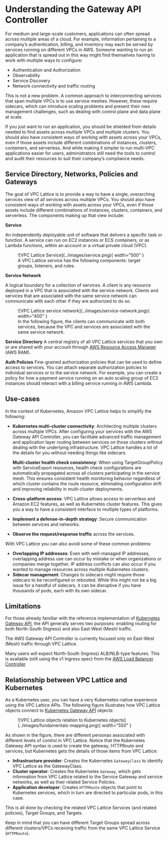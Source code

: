 # Understanding the Gateway API Controller

For medium and large-scale customers, applications can often spread across multiple areas of a cloud.
For example, information pertaining to a company’s authentication, billing, and inventory may each be served by services running on different VPCs in AWS.
Someone wanting to run an application that is spread out in this way might find themselves having to work with multiple ways to configure:

- Authentication and Authorization
- Observability
- Service Discovery
- Network connectivity and traffic routing

This is not a new problem.
A common approach to interconnecting services that span multiple VPCs is to use service meshes. However, these require sidecars, which can introduce scaling problems and present their own management challenges, such as dealing with control plane and data plane at scale.

If you just want to run an application, you should be shielded from details needed to find assets across multiple VPCs and multiple clusters. You should also have consistent ways of working with assets across your VPCs, even if those assets include different combinations of instances, clusters, containers, and serverless. And while making it simpler to run multi-VPC applications easier for users, administrators still need the tools to control and audit their resources to suit their company’s compliance needs.

## Service Directory, Networks, Policies and Gateways

The goal of VPC Lattice is to provide a way to have a single, overarching services view of all services across multiple VPCs. You should also have consistent ways of working with assets across your VPCs, even if those assets include different combinations of instances, clusters, containers, and serverless.
The components making up that view include:

**Service**

An independently deployable unit of software that delivers a specific task or function. A service can run on EC2 instances or ECS containers, or as Lambda functions, within an account or a virtual private cloud (VPC). 


<figure markdown="span">
  ![VPC Lattice Service](../images/service.png){ width="500" }
  <figcaption>A VPC Lattice service has the following components: target groups, listeners, and rules.</figcaption>
</figure>


**Service Network**

A logical boundary for a collection of services. A client is any resource deployed in a VPC that is associated with the service network. Clients and services that are associated with the same service network can communicate with each other if they are authorized to do so.

<figure markdown="span">
  ![VPC Lattice service network](../images/service-network.png){ width="400" }
  <figcaption>In the following figure, the clients can communicate with both services, because the VPC and services are associated with the same service network.</figcaption>
</figure>

**Service Directory**
A central registry of all VPC Lattice services that you own or are shared with your account through [AWS Resource Access Manager](https://aws.amazon.com/ram/) (AWS RAM).

**Auth Policies**
Fine-grained authorization policies that can be used to define access to services. You can attach separate authorization policies to individual services or to the service network. For example, you can create a policy for how a payment service running on an auto scaling group of EC2 instances should interact with a billing service running in AWS Lambda.

## Use-cases

In the context of Kubernetes, Amazon VPC Lattice helps to simplify the following:

- **Kubernetes multi-cluster connectivity**: Architecting multiple clusters across multiple VPCs.
  After configuring your services with the AWS Gateway API Controller, you can facilitate advanced traffic management and application layer routing between services on those clusters without dealing with the underlying infrastructure.
  VPC Lattice handles a lot of the details for you without needing things like sidecars.
  
  **Multi-cluster health check consistency**: When using TargetGroupPolicy with ServiceExport resources, health check configurations are automatically propagated across all clusters participating in the service mesh. This ensures consistent health monitoring behavior regardless of which cluster contains the route resource, eliminating configuration drift and improving reliability in multi-cluster deployments.
- **Cross-platform access**: VPC Lattice allows access to serverless and Amazon EC2 features, as well as Kubernetes cluster features.
  This gives you a way to have a consistent interface to multiple types of platforms.
- **Implement a defense-in-depth strategy**: Secure communication between services and networks.
- **Observe the request/response traffic** across the services.


With VPC Lattice you can also avoid some of these common problems:

- **Overlapping IP addresses**: Even with well-managed IP addresses, overlapping address use can occur by mistake or when organizations or companies merge together.
  IP address conflicts can also occur if you wanted to manage resources across multiple Kubernetes clusters.
- **Sidecar management**: Changes to sidecars might require those sidecars to be reconfigured or rebooted.
  While this might not be a big issue for a handful of sidecars, it can be disruptive if you have thousands of pods, each with its own sidecar.

## Limitations

For those already familiar with the reference implementation of [Kubernetes Gateway API](https://gateway-api.sigs.k8s.io/), the API generally serves two purposes: enabling routing for both North-South (Ingress) and also East-West (Mesh) traffic.  

The AWS Gateway API Controller is currently focused only on East-West (Mesh) traffic through VPC Lattice.

Many users will expect North-South (Ingress) ALB/NLB-type features. This is available (still using the v1 Ingress spec) from the [AWS Load Balancer Controller](https://github.com/kubernetes-sigs/aws-load-balancer-controller)

## Relationship between VPC Lattice and Kubernetes

As a Kubernetes user, you can have a very Kubernetes-native experience using the VPC Lattice APIs.
The following figure illustrates how VPC Lattice objects connect to [Kubernetes Gateway API](https://gateway-api.sigs.k8s.io/) objects:

<figure markdown="span">
  ![VPC Lattice objects relation to Kubernetes objects](../images/fundamentals-mapping.png){ width="550" }
</figure>


As shown in the figure, there are different personas associated with different levels of control in VPC Lattice.
Notice that the Kubernetes Gateway API syntax is used to create the gateway, HTTPRoute and services, but Kubernetes gets the details of those items from VPC Lattice:

- **Infrastructure provider**: Creates the Kubernetes `GatewayClass` to identify VPC Lattice as the GatewayClass.
- **Cluster operator**: Creates the Kubernetes `Gateway`, which gets information from VPC Lattice related to the Service Gateway and service networks, as well as their related Service Policies.
- **Application developer**: Creates `HTTPRoute` objects that point to Kubernetes services, which in turn are directed to particular pods, in this case.

This is all done by checking the related VPC Lattice Services (and related policies), Target Groups, and Targets.

Keep in mind that you can have different Target Groups spread across different clusters/VPCs receiving traffic from the same VPC Lattice Service (`HTTPRoute`).
